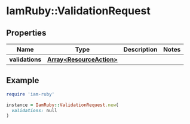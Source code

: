 # IamRuby::ValidationRequest

## Properties

| Name | Type | Description | Notes |
| ---- | ---- | ----------- | ----- |
| **validations** | [**Array&lt;ResourceAction&gt;**](ResourceAction.md) |  |  |

## Example

```ruby
require 'iam-ruby'

instance = IamRuby::ValidationRequest.new(
  validations: null
)
```

